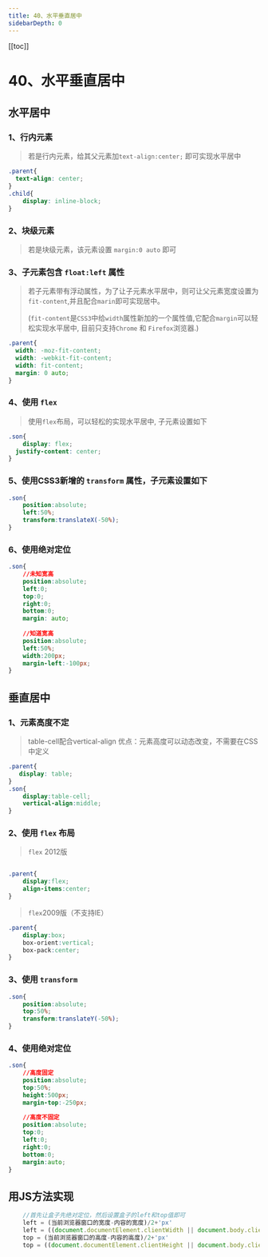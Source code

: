 ```yaml
---
title: 40、水平垂直居中
sidebarDepth: 0
---
```

[[toc]]
# 40、水平垂直居中

## 水平居中
### 1、行内元素
>若是行内元素，给其父元素加`text-align:center;` 即可实现水平居中
```css
.parent{
  text-align: center;
}
.child{
	display: inline-block;
}
```
### 2、块级元素
>若是块级元素，该元素设置 `margin:0 auto` 即可
### 3、子元素包含 `float:left` 属性
>若子元素带有浮动属性，为了让子元素水平居中，则可让父元素宽度设置为`fit-content`,并且配合`marin`即可实现居中。
>
>(`fit-content`是`CSS3`中给`width`属性新加的一个属性值,它配合`margin`可以轻松实现水平居中, 目前只支持`Chrome` 和 `Firefox`浏览器.)
```css
.parent{
  width: -moz-fit-content;
  width: -webkit-fit-content;
  width: fit-content;
  margin: 0 auto;
}
```
### 4、使用 `flex`
>使用`flex`布局，可以轻松的实现水平居中, 子元素设置如下
```css
.son{
	display: flex;
  justify-content: center;
}
```
### 5、使用CSS3新增的 `transform` 属性，子元素设置如下
```css
.son{
	position:absolute;
	left:50%;
	transform:translateX(-50%);
}
```
### 6、使用绝对定位
```css
.son{
	//未知宽高
	position:absolute;
	left:0;
	top:0;
	right:0;
	bottom:0;
	margin: auto;
	
	//知道宽高
	position:absolute;
	left:50%;
	width:200px;
	margin-left:-100px;
}
```
## 垂直居中
### 1、元素高度不定
>table-cell配合vertical-align
>优点：元素高度可以动态改变，不需要在CSS中定义
```css
.parent{
   display: table;
}
.son{
	display:table-cell;
	vertical-align:middle;
}
```
### 2、使用 `flex` 布局
>`flex` 2012版
```css

.parent{
	display:flex;
	align-items:center;
}
```
>`flex`2009版（不支持IE）
```css
.parent{
	display:box;
	box-orient:vertical;
	box-pack:center;
}
```
### 3、使用 `transform`
```css
.son{
	position:absolute;
	top:50%;
	transform:translateY(-50%);
}
```
### 4、使用绝对定位
```css
.son{
	//高度固定
	position:absolute;
	top:50%;
	height:500px;
	margin-top:-250px;
	
	//高度不固定
	position:absolute;
	top:0;
	left:0;
	right:0;
	bottom:0;
	margin:auto;
}
```

## 用JS方法实现
```js
	//首先让盒子先绝对定位，然后设置盒子的left和top值即可
	left = (当前浏览器窗口的宽度-内容的宽度)/2+'px'
	left = ((document.documentElement.clientWidth || document.body.clientWidth)-ele.offsetWidth)/2+'px'
	top = (当前浏览器窗口的高度-内容的高度)/2+'px'
	top = ((document.documentElement.clientHeight || document.body.clientHeight)-ele.offsetHeight)/2+'px'
```